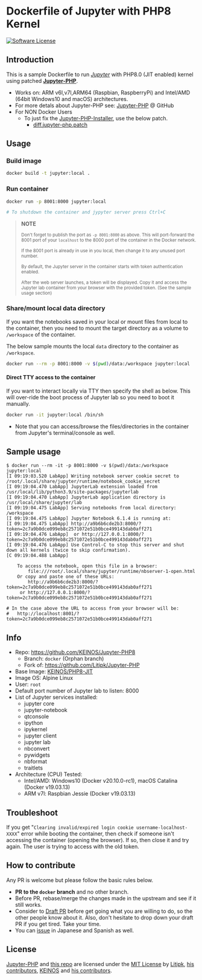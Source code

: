 <!-- markdownlint-disable MD033 -->

# Dockerfile of Jupyter with PHP8 Kernel

[![Software License](https://img.shields.io/badge/license-MIT-brightgreen.svg)](LICENSE)

## Introduction

This is a sample Dockerfile to run [*Jupyter*](http://jupyter.org) with PHP8.0 (JIT enabled) kernel using patched **[Jupyter-PHP](https://github.com/Litipk/Jupyter-PHP)**.

- Works on: ARM v6l,v7l,ARM64 (Raspbian, RaspberryPi) and Intel/AMD (64bit Windows10 and macOS) architectures.
- For more detals about Jupyter-PHP see: [Jupyter-PHP](https://github.com/Litipk/Jupyter-PHP) @ GitHub
- For NON Docker Users
  - To just fix the [Jupyter-PHP-Installer](https://github.com/Litipk/Jupyter-PHP-Installer), use the below patch.
    - [diff.jupyter-php.patch](https://github.com/KEINOS/Jupyter-PHP8/blob/docker/diff.jupyter-php.patch)

## Usage

### Build image

```bash
docker build -t jupyter:local .
```

### Run container

```bash
docker run -p 8001:8000 jupyter:local

# To shutdown the container and jypyter server press Ctrl+C
```

> **NOTE**
>
> <sup>Don't forget to publish the port as `-p 8001:8000` as above. This will port-forward the 8001 port of your `localhost` to the 8000 port of the container in the Docker network.</sup>
>
> <sup>If the 8001 port is already in use in you local, then change it to any unused port number.</sup>
>
> <sup>By default, the Jupyter server in the container starts with token authentication enabled.</sup>
>
> <sup>After the web server launches, a token will be displayed. Copy it and access the Jupyter lab container from your browser with the provided token. (See the sample usage section)</sup>

### Share/mount local data directory

If you want the notebooks saved in your local or mount files from local to the container, then you need to mount the target directory as a volume to `/workspace` of the container.

The below sample mounts the local `data` directory to the container as `/workspace`.

```bash
docker run --rm -p 8001:8000 -v $(pwd)/data:/workspace jupyter:local
```

#### Direct TTY access to the container

If you want to interact locally via TTY then specify the shell as below. This will over-ride the boot process of Jupyter lab so you need to boot it manually.

```bash
docker run -it jupyter:local /bin/sh
```

- Note that you can access/browse the files/directories in the container from Jupyter's terminal/console as well.

## Sample usage

```shellsession
$ docker run --rm -it -p 8001:8000 -v $(pwd)/data:/workspace jupyter:local
[I 09:19:03.520 LabApp] Writing notebook server cookie secret to /root/.local/share/jupyter/runtime/notebook_cookie_secret
[I 09:19:04.470 LabApp] JupyterLab extension loaded from /usr/local/lib/python3.9/site-packages/jupyterlab
[I 09:19:04.470 LabApp] JupyterLab application directory is /usr/local/share/jupyter/lab
[I 09:19:04.475 LabApp] Serving notebooks from local directory: /workspace
[I 09:19:04.475 LabApp] Jupyter Notebook 6.1.4 is running at:
[I 09:19:04.475 LabApp] http://a9b6b6cde2b3:8000/?token=2c7a9b0dce099eb8c2571072e51b0bce499143dab0aff271
[I 09:19:04.476 LabApp]  or http://127.0.0.1:8000/?token=2c7a9b0dce099eb8c2571072e51b0bce499143dab0aff271
[I 09:19:04.476 LabApp] Use Control-C to stop this server and shut down all kernels (twice to skip confirmation).
[C 09:19:04.488 LabApp]

    To access the notebook, open this file in a browser:
        file:///root/.local/share/jupyter/runtime/nbserver-1-open.html
    Or copy and paste one of these URLs:
        http://a9b6b6cde2b3:8000/?token=2c7a9b0dce099eb8c2571072e51b0bce499143dab0aff271
     or http://127.0.0.1:8000/?token=2c7a9b0dce099eb8c2571072e51b0bce499143dab0aff271

# In the case above the URL to access from your browser will be:
#   http://localhost:8001/?token=2c7a9b0dce099eb8c2571072e51b0bce499143dab0aff271
```

## Info

- Repo: https://github.com/KEINOS/Jupyter-PHP8
  - Branch: `docker` (Orphan branch)
  - Fork of: https://github.com/Litipk/Jupyter-PHP
- Base Image: [KEINOS/PHP8-JIT](https://github.com/KEINOS/Dockerfile_of_PHP8-JIT)
- Image OS: Alpine Linux
- User: `root`
- Default port number of Jupyter lab to listen: 8000
- List of Jupyter services installed:
  - jupyter core
  - jupyter-notebook
  - qtconsole
  - ipython
  - ipykernel
  - jupyter client
  - jupyter lab
  - nbconvert
  - pywidgets
  - nbformat
  - traitlets
- Architecture (CPU) Tested:
  - Intel/AMD: Windows10 (Docker v20.10.0-rc1), macOS Catalina (Docker v19.03.13)
  - ARM v7l: Raspbian Jessie (Docker v19.03.13)

## Troubleshoot

If you get "`Clearing invalid/expired login cookie username-localhost-XXXX`" error while booting the container, then check if someone isn't accessing the container (opening the browser). If so, then close it and try again. The user is trying to access with the old token.

## How to contribute

Any PR is welcome but please follow the basic rules below.

- **PR to the `docker` branch** and no other branch.
- Before PR, rebase/merge the changes made in the upstream and see if it still works.
- Consider to [Draft PR](https://github.blog/2019-02-14-introducing-draft-pull-requests/) before get going what you are willing to do, so the other people know about it. Also, don't hesitate to drop down your draft PR if you get tired. Take your time.
- You can [issue](https://github.com/KEINOS/Jupyter-PHP8/issues) in Japanese and Spanish as well.

## License

[Jupyter-PHP](https://github.com/Litipk/Jupyter-PHP) and [this repo](https://github.com/KEINOS/Jupyter-PHP8) are licensed under the [MIT License](https://github.com/KEINOS/Jupyter-PHP8/blob/master/LICENSE) by [Litipk](https://github.com/Litipk), [his contributors](https://github.com/Litipk/Jupyter-PHP/graphs/contributors), [KEINOS](https://github.com/KEINOS) and [his contributors](https://github.com/KEINOS/Jupyter-PHP8/graphs/contributors).
